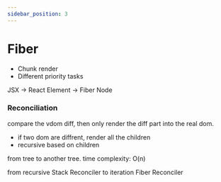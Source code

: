 ```yaml
---
sidebar_position: 3
---
```



# Fiber

- Chunk render
- Different priority tasks


JSX -> React Element -> Fiber Node


### Reconciliation

compare the vdom diff, then only render the diff part into the real dom.

- if two dom are diffrent, render all the children
- recursive based on children

from tree to another tree. time complexity: O(n)


from recursive Stack Reconciler to iteration Fiber Reconciler
